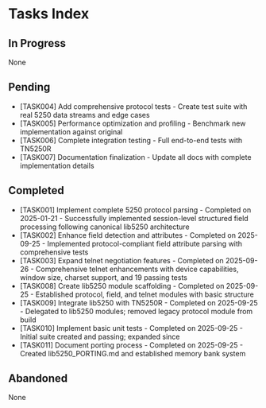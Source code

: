 # Tasks Index

## In Progress
None

## Pending
- [TASK004] Add comprehensive protocol tests - Create test suite with real 5250 data streams and edge cases
- [TASK005] Performance optimization and profiling - Benchmark new implementation against original
- [TASK006] Complete integration testing - Full end-to-end tests with TN5250R
- [TASK007] Documentation finalization - Update all docs with complete implementation details

## Completed
- [TASK001] Implement complete 5250 protocol parsing - Completed on 2025-01-21 - Successfully implemented session-level structured field processing following canonical lib5250 architecture
- [TASK002] Enhance field detection and attributes - Completed on 2025-09-25 - Implemented protocol-compliant field attribute parsing with comprehensive tests  
- [TASK003] Expand telnet negotiation features - Completed on 2025-09-26 - Comprehensive telnet enhancements with device capabilities, window size, charset support, and 19 passing tests
- [TASK008] Create lib5250 module scaffolding - Completed on 2025-09-25 - Established protocol, field, and telnet modules with basic structure
- [TASK009] Integrate lib5250 with TN5250R - Completed on 2025-09-25 - Delegated to lib5250 modules; removed legacy protocol module from build
- [TASK010] Implement basic unit tests - Completed on 2025-09-25 - Initial suite created and passing; expanded since
- [TASK011] Document porting process - Completed on 2025-09-25 - Created lib5250_PORTING.md and established memory bank system

## Abandoned
None